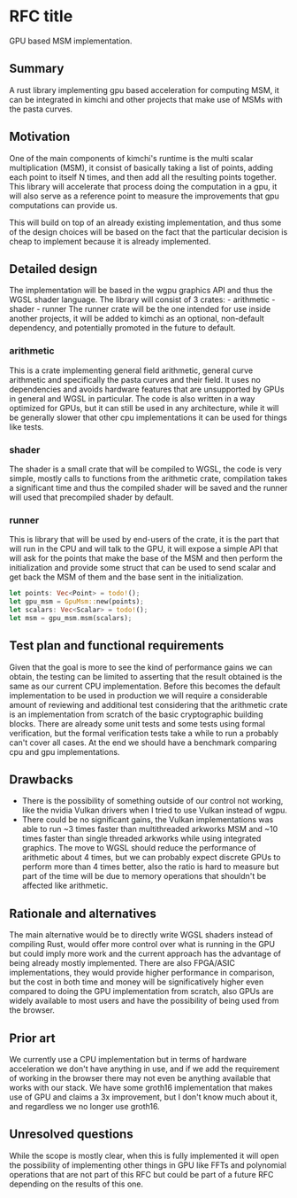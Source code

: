 # RFC title

GPU based MSM implementation.

## Summary

A rust library implementing gpu based acceleration for computing MSM, it can be integrated in kimchi and
other projects that make use of MSMs with the pasta curves.

## Motivation

One of the main components of kimchi's runtime is the multi scalar multiplication (MSM), it consist of
basically taking a list of points, adding each point to itself N times, and then add all the resulting
points together.
This library will accelerate that process doing the computation in a gpu, it will also serve as a reference
point to measure the improvements that gpu computations can provide us.

This will build on top of an already existing implementation, and thus some of the design choices will be
based on the fact that the particular decision is cheap to implement because it is already implemented.

## Detailed design

The implementation will be based in the wgpu graphics API and thus the WGSL shader language. The library
will consist of 3 crates:
    - arithmetic
    - shader
    - runner
The runner crate will be the one intended for use inside another projects, it will be added to kimchi as
an optional, non-default dependency, and potentially promoted in the future to default.

### arithmetic

This is a crate implementing general field arithmetic, general curve arithmetic and specifically the
pasta curves and their field. It uses no dependencies and avoids hardware features that are unsupported
by GPUs in general and WGSL in particular.
The code is also written in a way optimized for GPUs, but it can still be used in any architecture, while
it will be generally slower that other cpu implementations it can be used for things like tests.

### shader

The shader is a small crate that will be compiled to WGSL, the code is very simple, mostly calls to
functions from the arithmetic crate, compilation takes a significant time and thus the compiled
shader will be saved and the runner will used that precompiled shader by default.

### runner

This is library that will be used by end-users of the crate, it is the part that will run in the CPU
and will talk to the GPU, it will expose a simple API that will ask for the points that make the base
of the MSM and then perform the initialization and provide some struct that can be used to send scalar
and get back the MSM of them and the base sent in the initialization.

```rust
let points: Vec<Point> = todo!();
let gpu_msm = GpuMsm::new(points);
let scalars: Vec<Scalar> = todo!();
let msm = gpu_msm.msm(scalars);
```

## Test plan and functional requirements

Given that the goal is more to see the kind of performance gains we can obtain, the testing can be
limited to asserting that the result obtained is the same as our current CPU implementation.
Before this becomes the default implementation to be used in production we will require a considerable
amount of reviewing and additional test considering that the arithmetic crate is an implementation
from scratch of the basic cryptographic building blocks.
There are already some unit tests and some tests using formal verification, but the formal verification
tests take a while to run a probably can't cover all cases.
At the end we should have a benchmark comparing cpu and gpu implementations.

## Drawbacks

- There is the possibility of something outside of our control not working, like the nvidia Vulkan drivers
  when I tried to use Vulkan instead of wgpu.
- There could be no significant gains, the Vulkan implementations was able to run ~3 times faster than
  multithreaded arkworks MSM and ~10 times faster than single threaded arkworks while using integrated
  graphics.
  The move to WGSL should reduce the performance of arithmetic about 4 times, but we can probably expect
  discrete GPUs to perform more than 4 times better, also the ratio is hard to measure but part of the
  time will be due to memory operations that shouldn't be affected like arithmetic.

## Rationale and alternatives

The main alternative would be to directly write WGSL shaders instead of compiling Rust, would offer more
control over what is running in the GPU but could imply more work and the current approach has the advantage
of being already mostly implemented.
There are also FPGA/ASIC implementations, they would provide higher performance in comparison, but the cost
in both time and money will be significatively higher even compared to doing the GPU implementation from
scratch, also GPUs are widely available to most users and have the possibility of being used from the browser.

## Prior art

We currently use a CPU implementation but in terms of hardware acceleration we don't have anything in use,
and if we add the requirement of working in the browser there may not even be anything available that
works with our stack.
We have some groth16 implementation that makes use of GPU and claims a 3x improvement, but I don't know much
about it, and regardless we no longer use groth16.

## Unresolved questions

While the scope is mostly clear, when this is fully implemented it will open the possibility of implementing
other things in GPU like FFTs and polynomial operations that are not part of this RFC but could be part of a
future RFC depending on the results of this one.

